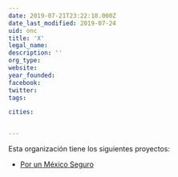 ```yaml
---
date: 2019-07-21T23:22:18.000Z
date_last_modified: 2019-07-24
uid: onc
title: 'X'
legal_name: 
description: ''
org_type: 
website: 
year_founded: 
facebook: 
twitter: 
tags:

cities: 


---
```


Esta organización tiene los siguientes proyectos:

- [Por un México Seguro](/proyectos/por-un-mexico-seguro)

